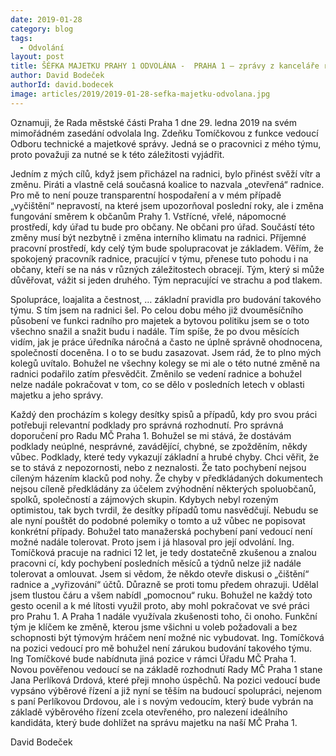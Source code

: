 ```yaml
---
date: 2019-01-28
category: blog
tags:
  - Odvolání
layout: post
title: ŠÉFKA MAJETKU PRAHY 1 ODVOLÁNA -  PRAHA 1 – zprávy z kanceláře radního pro majetek a bytovou politiku Davida Bodečka (2/2019)
author: David Bodeček
authorId: david.bodecek
image: articles/2019/2019-01-28-sefka-majetku-odvolana.jpg
---
```


Oznamuji, že Rada městské části Praha 1 dne 29. ledna 2019 na svém mimořádném zasedání odvolala Ing. Zdeňku Tomíčkovou z funkce vedoucí Odboru technické a majetkové správy. Jedná se o pracovnici z mého týmu, proto považuji za nutné se k této záležitosti vyjádřit.

Jedním z mých cílů, když jsem přicházel na radnici, bylo přinést svěží vítr a změnu. Piráti a vlastně celá současná koalice to nazvala „otevřená“ radnice. Pro mě to není pouze transparentní hospodaření a v mém případě „vyčištění“ nepravostí, na které jsem upozorňoval poslední roky, ale i změna fungování směrem k občanům Prahy 1. Vstřícné, vřelé, nápomocné prostředí, kdy úřad tu bude pro občany. Ne občani pro úřad. Součástí této změny musí být nezbytně i změna interního klimatu na radnici. Příjemné pracovní prostředí, kdy celý tým bude spolupracovat je základem. Věřím, že spokojený pracovník radnice, pracující v týmu, přenese tuto pohodu i na občany, kteří se na nás v různých záležitostech obracejí. Tým, který si může důvěřovat, vážit si jeden druhého. Tým nepracující ve strachu a pod tlakem.

Spolupráce, loajalita a čestnost, … základní pravidla pro budování takového týmu. S tím jsem na radnici šel. Po celou dobu mého již dvouměsíčního působení ve funkci radního pro majetek a bytovou politiku jsem se o toto všechno snažil a snažit budu i nadále. Tím spíše, že po dvou měsících vidím, jak je práce úředníka náročná a často ne úplně správně ohodnocena, společností doceněna. I o to se budu zasazovat. Jsem rád, že to plno mých kolegů uvítalo. Bohužel ne všechny kolegy se mi ale o této nutné změně na radnici podařilo zatím přesvědčit. Změnilo se vedení radnice a bohužel nelze nadále pokračovat v tom, co se dělo v posledních letech v oblasti majetku a jeho správy.

Každý den procházím s kolegy desítky spisů a případů, kdy pro svou práci potřebuji relevantní podklady pro správná rozhodnutí. Pro správná doporučení pro Radu MČ Praha 1. Bohužel se mi stává, že dostávám podklady neúplné, nesprávné, zavádějící, chybné, se zpožděním, někdy vůbec. Podklady, které tedy vykazují základní a hrubé chyby. Chci věřit, že se to stává z nepozornosti, nebo z neznalosti. Že tato pochybení nejsou cíleným házením klacků pod nohy. Že chyby v předkládaných dokumentech nejsou cíleně předkládány za účelem zvýhodnění některých spoluobčanů, spolků, společností a zájmových skupin. Kdybych nebyl rozeným optimistou, tak bych tvrdil, že desítky případů tomu nasvědčují. Nebudu se ale nyní pouštět do podobné polemiky o tomto a už vůbec ne popisovat konkrétní případy. Bohužel tato manažerská pochybení paní vedoucí není možné nadále tolerovat. Proto jsem i já hlasoval pro její odvolání. Ing. Tomíčková pracuje na radnici 12 let, je tedy dostatečně zkušenou a znalou pracovni cí, kdy pochybení posledních měsíců a týdnů nelze již nadále tolerovat a omlouvat. Jsem si vědom, že někdo otevře diskusi o „čištění“ radnice a „vyřizování“ účtů. Důrazně se proti tomu předem ohrazuji. Udělal jsem tlustou čáru a všem nabídl „pomocnou“ ruku. Bohužel ne každý toto gesto ocenil a k mé lítosti využil proto, aby mohl pokračovat ve své práci pro Prahu 1. A Praha 1 nadále využívala zkušenosti toho, či onoho. Funkční tým je klíčem ke změně, kterou jsme všichni u voleb požadovali a bez schopnosti být týmovým hráčem není možné nic vybudovat. Ing. Tomíčková na pozici vedoucí pro mě bohužel není zárukou budování takového týmu. Ing Tomíčkové bude nabídnuta jiná pozice v rámci Úřadu MČ Praha 1.
Novou pověřenou vedoucí se na základě rozhodnutí Rady MČ Praha 1 stane Jana Perlíková Drdová, které přeji mnoho úspěchů. Na pozici vedoucí bude vypsáno výběrové řízení a již nyní se těším na budoucí spolupráci, nejenom s paní Perlíkovou Drdovou, ale i s novým vedoucím, který bude vybrán na základě výběrového řízení zcela otevřeného, pro nalezení ideálního kandidáta, který bude dohlížet na správu majetku na naší MČ Praha 1.

David Bodeček
